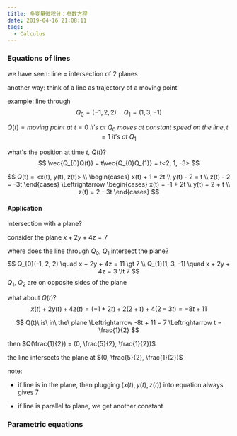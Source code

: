 ```yaml
---
title: 多变量微积分：参数方程
date: 2019-04-16 21:08:11
tags:
  - Calculus
---
```


### Equations of lines

we have seen: line = intersection of $2$ planes

another way: think of a line as trajectory of a moving point

example: line through
$$
Q_{0} = (-1, 2, 2) \quad Q_{1} = (1, 3, -1)
$$

$$
Q(t) = moving\ point\ at\ t=0\ it's\ at\ Q_{0}\ moves\ at\ constant\ speed\ on\ the\ line, t=1\ it's\ at\ Q_{1}
$$

what's the position at time $t$, $Q(t)$?
$$
\vec{Q_{0}Q(t)} = t\vec{Q_{0}Q_{1}} = t<2, 1, -3>
$$

$$
Q(t) = <x(t), y(t), z(t)> \\
\begin{cases}
x(t) + 1 = 2t \\
y(t) - 2 = t \\
z(t) - 2 = -3t
\end{cases} \Leftrightarrow
\begin{cases}
x(t) = -1 + 2t \\
y(t) = 2 + t \\
z(t) = 2 - 3t
\end{cases}
$$

<!--more-->

#### Application

intersection with a plane?

consider the plane $x + 2y + 4z = 7$

where does the line through $Q_{0}$, $Q_{1}$ intersect the plane?
$$
Q_{0}(-1, 2, 2) \quad x + 2y + 4z = 11 \gt 7 \\
Q_{1}(1, 3, -1) \quad x + 2y + 4z = 3 \lt 7
$$
$Q_{1}$, $Q_{2}$ are on opposite sides of the plane

what about $Q(t)$?
$$
x(t) + 2y(t) + 4z(t) = (-1 + 2t) + 2(2 + t) + 4(2 - 3t) = -8t + 11
$$

$$
Q(t)\ is\ in\ the\ plane \Leftrightarrow -8t + 11 = 7 \Leftrightarrow t = \frac{1}{2}
$$

then $Q(\frac{1}{2}) = (0, \frac{5}{2}, \frac{1}{2})$

the line intersects the plane at $(0, \frac{5}{2}, \frac{1}{2})$

note:

- if line is in the plane, then plugging $(x(t), y(t), z(t))$ into equation always gives $7$

- if line is parallel to plane, we get another constant

### Parametric equations